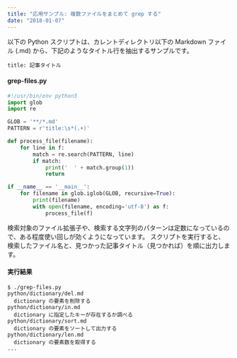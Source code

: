 ```yaml
---
title: "応用サンプル: 複数ファイルをまとめて grep する"
date: "2018-01-07"
---
```


以下の Python スクリプトは、カレントディレクトリ以下の Markdown ファイル (.md) から、下記のようなタイトル行を抽出するサンプルです。

~~~
title: 記事タイトル
~~~

#### grep-files.py

~~~ python
#!/usr/bin/env python3
import glob
import re

GLOB = '**/*.md'
PATTERN = r'title:\s*(.+)'

def process_file(filename):
    for line in f:
        match = re.search(PATTERN, line)
        if match:
            print('  ' + match.group(1))
            return

if __name__ == '__main__':
    for filename in glob.iglob(GLOB, recursive=True):
        print(filename)
        with open(filename, encoding='utf-8') as f:
            process_file(f)
~~~

検索対象のファイル拡張子や、検索する文字列のパターンは定数になっているので、ある程度使い回しが効くようになっています。
スクリプトを実行すると、検索したファイル名と、見つかった記事タイトル（見つかれば）を順に出力します。

#### 実行結果

~~~
$ ./grep-files.py
python/dictionary/del.md
  dictionary の要素を削除する
python/dictionary/in.md
  dictionary に指定したキーが存在するか調べる
python/dictionary/sort.md
  dictionary の要素をソートして出力する
python/dictionary/len.md
  dictionary の要素数を取得する
...
~~~

